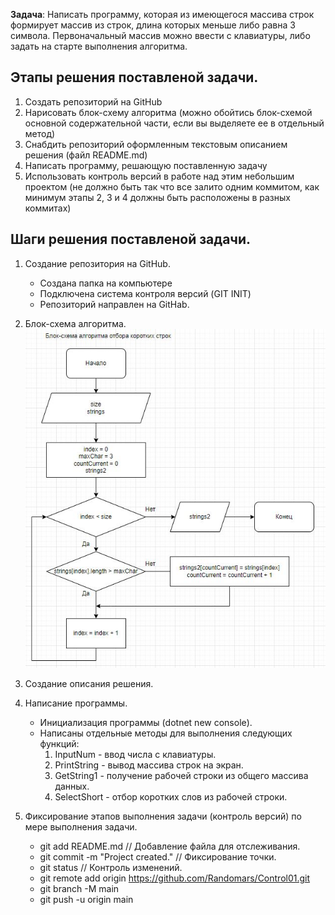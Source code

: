 **Задача**: Написать программу, которая из имеющегося массива строк формирует массив из строк, длина которых меньше либо равна 3 символа. Первоначальный массив можно ввести с клавиатуры, либо задать на старте выполнения алгоритма.

## Этапы решения поставленой задачи.

1. Создать репозиторий на GitHub
2. Нарисовать блок-схему алгоритма (можно обойтись блок-схемой основной содержательной части, если вы выделяете ее в отдельный метод)
3. Снабдить репозиторий оформленным текстовым описанием решения (файл README.md)
4. Написать программу, решающую поставленную задачу
5. Использовать контроль версий в работе над этим небольшим проектом (не должно быть так что все залито одним коммитом, как минимум этапы 2, 3 и 4 должны быть расположены в разных коммитах)

## Шаги решения поставленой задачи.

1. Создание репозитория на GitHub.

    * Создана папка на компьютере
    * Подключена система контроля версий (GIT INIT)
    * Репозиторий направлен на GitHab.

2. Блок-схема алгоритма.
![Изображение блок-схемы](shema01.JPG)

3. Создание описания решения.

4. Написание программы. 

    * Инициализация программы (dotnet new console).
    * Написаны отдельные методы для выполнения следующих функций:
        1. InputNum - ввод числа с клавиатуры.
        2. PrintString - вывод массива строк на экран.
        3. GetString1 - получение рабочей строки из общего массива данных.
        4. SelectShort - отбор коротких слов из рабочей строки.


5. Фиксирование этапов выполнения задачи (контроль версий) по мере выполнения задачи.

    * git add README.md  // Добавление файла для отслеживания.
    * git commit -m "Project created."  // Фиксирование точки.
    * git status    // Контроль изменений.
    * git remote add origin https://github.com/Randomars/Control01.git
    * git branch -M main
    * git push -u origin main